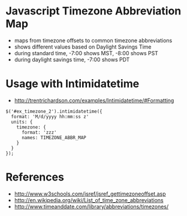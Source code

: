 
# Javascript Timezone Abbreviation Map

 - maps from timezone offsets to common timezone abbreviations
 - shows different values based on Daylight Savings Time
  - during standard time, -7:00 shows MST, -8:00 shows PST
  - during daylight savings time, -7:00 shows PDT


# Usage with Intimidatetime

 - http://trentrichardson.com/examples/Intimidatetime/#Formatting

```
$('#ex_timezone_2').intimidatetime({
  format: 'M/d/yyyy hh:mm:ss z'
  units: {
    timezone: {
      format: 'zzz'
      names: TIMEZONE_ABBR_MAP
    }
  }
});
```


# References

 - http://www.w3schools.com/jsref/jsref_gettimezoneoffset.asp
 - http://en.wikipedia.org/wiki/List_of_time_zone_abbreviations
 - http://www.timeanddate.com/library/abbreviations/timezones/

